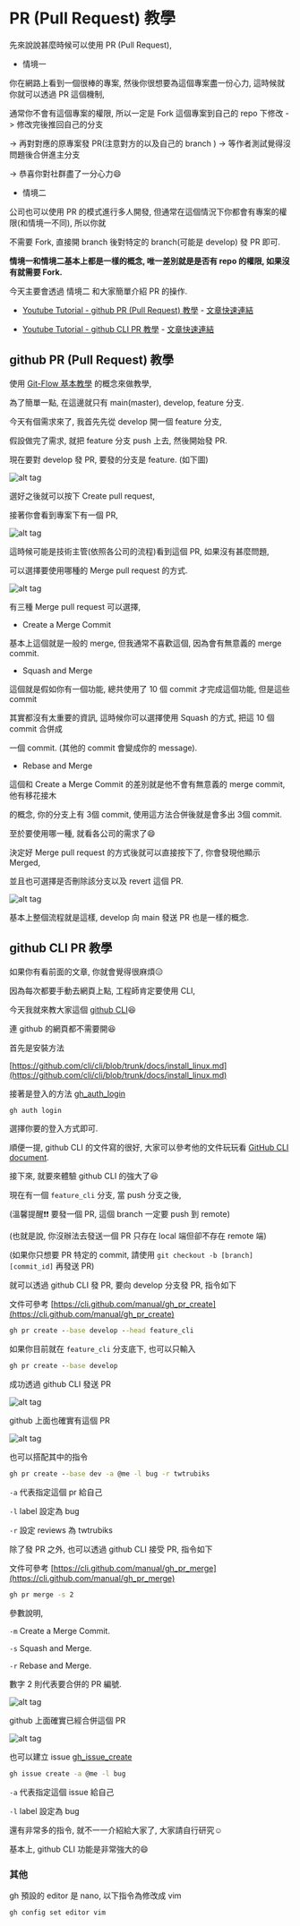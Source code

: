 # PR (Pull Request) 教學

先來說說甚麼時候可以使用 PR (Pull Request),

* 情境一

你在網路上看到一個很棒的專案, 然後你很想要為這個專案盡一份心力, 這時候就你就可以透過 PR 這個機制,

通常你不會有這個專案的權限, 所以一定是 Fork 這個專案到自己的 repo 下修改 -> 修改完後推回自己的分支

-> 再對對應的原專案發 PR(注意對方的以及自己的 branch ) -> 等作者測試覺得沒問題後合併進主分支

-> 恭喜你對社群盡了一分心力:smile:

* 情境二

公司也可以使用 PR 的模式進行多人開發, 但通常在這個情況下你都會有專案的權限(和情境一不同), 所以你就

不需要 Fork, 直接開 branch 後對特定的 branch(可能是 develop) 發 PR 即可.


**情境一和情境二基本上都是一樣的概念, 唯一差別就是是否有 repo 的權限, 如果沒有就需要 Fork.**

今天主要會透過 情境二 和大家簡單介紹 PR 的操作.

* [Youtube Tutorial - github PR (Pull Request) 教學](https://youtu.be/bXOdD-bKfkA) - [文章快速連結](https://github.com/twtrubiks/Git-Tutorials/tree/master/pr-tutorial#github-pr-pull-request-%E6%95%99%E5%AD%B8)

* [Youtube Tutorial - github CLI PR 教學](https://youtu.be/AD8X11lq3gQ) - [文章快速連結](https://github.com/twtrubiks/Git-Tutorials/tree/master/pr-tutorial#github-cli-pr-%E6%95%99%E5%AD%B8)

## github PR (Pull Request) 教學

使用 [Git-Flow 基本教學](https://github.com/twtrubiks/Git-Tutorials/tree/master/Git-Flow) 的概念來做教學,

為了簡單一點, 在這邊就只有 main(master), develop, feature 分支.

今天有個需求來了, 我首先先從 develop 開一個 feature 分支,

假設做完了需求, 就把 feature 分支 push 上去, 然後開始發 PR.

現在要對 develop 發 PR, 要發的分支是 feature. (如下圖)

![alt tag](https://i.imgur.com/XfTq0hc.png)

選好之後就可以按下 Create pull request,

接著你會看到專案下有一個 PR,

![alt tag](https://i.imgur.com/ad8BM6T.png)

這時候可能是技術主管(依照各公司的流程)看到這個 PR, 如果沒有甚麼問題,

可以選擇要使用哪種的 Merge pull request 的方式.

![alt tag](https://i.imgur.com/JX9pQDU.png)

有三種 Merge pull request 可以選擇,

* Create a Merge Commit

基本上這個就是一般的 merge, 但我通常不喜歡這個, 因為會有無意義的 merge commit.

* Squash and Merge

這個就是假如你有一個功能, 總共使用了 10 個 commit 才完成這個功能, 但是這些 commit

其實都沒有太重要的資訊, 這時候你可以選擇使用 Squash 的方式, 把這 10 個 commit 合併成

一個 commit. (其他的 commit 會變成你的 message).

* Rebase and Merge

這個和 Create a Merge Commit 的差別就是他不會有無意義的 merge commit, 他有移花接木

的概念, 你的分支上有 3個 commit, 使用這方法合併後就是會多出 3個 commit.

至於要使用哪一種, 就看各公司的需求了:smile:

決定好 Merge pull request 的方式後就可以直接按下了, 你會發現他顯示 Merged,

並且也可選擇是否刪除該分支以及 revert 這個 PR.

![alt tag](https://i.imgur.com/ZuJ2eh1.png)

基本上整個流程就是這樣, develop 向 main 發送 PR 也是一樣的概念.

## github CLI PR 教學

如果你有看前面的文章, 你就會覺得很麻煩:expressionless:

因為每次都要手動去網頁上點, 工程師肯定要使用 CLI,

今天我就來教大家這個 [github CLI](https://cli.github.com/):laughing:

連 github 的網頁都不需要開:satisfied:

首先是安裝方法

[https://github.com/cli/cli/blob/trunk/docs/install_linux.md](https://github.com/cli/cli/blob/trunk/docs/install_linux.md)

接著是登入的方法 [gh_auth_login](https://cli.github.com/manual/gh_auth_login)

```cmd
gh auth login
```

選擇你要的登入方式即可.

順便一提, github CLI 的文件寫的很好, 大家可以參考他的文件玩玩看 [GitHub CLI document](https://cli.github.com/manual/).

接下來, 就要來體驗 github CLI 的強大了:satisfied:

現在有一個 `feature_cli` 分支, 當 push 分支之後,

(溫馨提醒:exclamation::exclamation: 要發一個 PR, 這個 branch 一定要 push 到 remote)

(也就是說, 你沒辦法去發送一個 PR 只存在 local 端但卻不存在 remote 端)

(如果你只想要 PR 特定的 commit, 請使用 `git checkout -b [branch] [commit_id]` 再發送 PR)

就可以透過 github CLI 發 PR, 要向 develop 分支發 PR, 指令如下

文件可參考 [https://cli.github.com/manual/gh_pr_create](https://cli.github.com/manual/gh_pr_create)

```cmd
gh pr create --base develop --head feature_cli
```

如果你目前就在 `feature_cli` 分支底下, 也可以只輸入

```cmd
gh pr create --base develop
```

成功透過 github CLI 發送 PR

![alt tag](https://i.imgur.com/sZF3SuH.png)

github 上面也確實有這個 PR

![alt tag](https://i.imgur.com/7atBIzY.png)

也可以搭配其中的指令

```cmd
gh pr create --base dev -a @me -l bug -r twtrubiks
```

`-a` 代表指定這個 pr 給自己

`-l` label 設定為 bug

`-r` 設定 reviews 為 twtrubiks

除了發 PR 之外, 也可以透過 github CLI 接受 PR, 指令如下

文件可參考 [https://cli.github.com/manual/gh_pr_merge](https://cli.github.com/manual/gh_pr_merge)

```cmd
gh pr merge -s 2
```

參數說明,

`-m` Create a Merge Commit.

`-s` Squash and Merge.

`-r` Rebase and Merge.

數字 2 則代表要合併的 PR 編號.

![alt tag](https://i.imgur.com/hedvtIi.png)

github 上面確實已經合併這個 PR

![alt tag](https://i.imgur.com/h6akTEd.png)

也可以建立 issue [gh_issue_create](https://cli.github.com/manual/gh_issue_create)

```cmd
gh issue create -a @me -l bug
```

`-a` 代表指定這個 issue 給自己

`-l` label 設定為 bug

還有非常多的指令, 就不一一介紹給大家了, 大家請自行研究:relaxed:

基本上, github CLI 功能是非常強大的:smile:

### 其他

gh 預設的 editor 是 nano, 以下指令為修改成 vim

```cmd
gh config set editor vim
```
